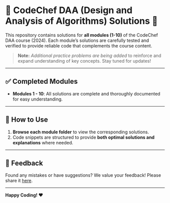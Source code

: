 
# 🎉 CodeChef DAA (Design and Analysis of Algorithms) Solutions 🎉

This repository contains solutions for **all modules (1-10)** of the CodeChef DAA course (2024). Each module’s solutions are carefully tested and verified to provide reliable code that complements the course content. 

> **Note:** *Additional practice problems are being added* to reinforce and expand understanding of key concepts. Stay tuned for updates!

---

## ✅ Completed Modules

- **Modules 1 - 10**: All solutions are complete and thoroughly documented for easy understanding.

---

## 🚀 How to Use

1. **Browse each module folder** to view the corresponding solutions.
2. Code snippets are structured to provide **both optimal solutions and explanations** where needed.

---

## 📝 Feedback

Found any mistakes or have suggestions? We value your feedback! Please share it [here](https://forms.gle/jBJPyJsSU1tDLK8G6).

---

**Happy Coding! ❤️** 
